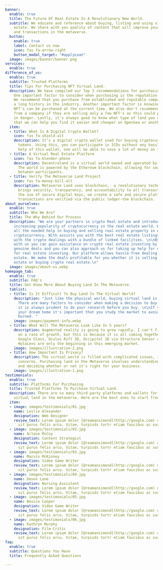 ```yaml
---
banner:
  enable: true
  title: The Future Of Real Estate In A Revolutionary New World.
  subtitle: We educate and reference about buying, listing and using virtual real
    estate. We share with you quality of content that will improve your knowledge
    and transactions in the metaverse.
  button:
    enable: true
    label: Contact us now
    icon: fas fa-arrow-right
    button_modal_target: "#applyLoan"
  image: images/banner/banner.png
services:
  enable: true
difference_of_us:
  enable: true
  subtitle: Trusted Platforms
  title: Tips For Purchasing NFT Virtual Land.
  description: We have compiled our Top 3 recommendations for purchasing NFT land.
    One important factor to consider when purchasing is the reputation of the company.
    We recommend that you purchase from established and reputable companies who have
    a long history in the industry. Another important factor is knowing how many maximum
    NFT's can be purchased at the current time. We also don't recommend that you buy
    from a company if they are selling only a few NFT's as this could put your investment
    in danger. Lastly, it's always good to know what type of land you are buying so
    that we can help you find it easier and cheaper on OpenSea or another marketplace."
  item:
  - title: What Is A Digital Crypto Wallet?
    icon: fas fa-shield-alt
    description: It’s a digital crypto wallet used for buying cryptocurrencies and
      tokens. Using this, you can participate in ICOs without any hassle. With the
      help of this wallet, one will be able to save a lot of money on fees.
  - title: A Virtual Real Estate Platform
    icon: fas fa-blender-phone
    description: Decentraland is a virtual world owned and operated by the community.
      The world is powered by the Ethereum blockchain, allowing for seamless interactions
      between participants.
  - title: Verify The Metaverse Land Project
    icon: fas fa-money-bill-alt
    description: Metaverse Land uses blockchain,  a revolutionary technology that
      brings security, transparency, and accountability to all transactions. Through
      the use of secure digital keys, we create a safe and secure platform where all
      transactions are verified via the public ledger-the blockchain.
about_ourselves:
  enable: true
  subtitle: Who We Are?
  title: The Why Behind Our Process
  description: "We are your partners in crypto Real estate and introduce you to the
    increasing popularity of cryptocurrency in the real estate world. We assist with
    all the needed help in buying and selling real estate property in exchange for
    cryptocurrency. With assists you with the best real estate listings available
    with the crypto dealings with a bundle of linked facilities. \n\nBy connecting
    with us you can gain assistance on crypto real estate investing by investing in
    genuine deals and you can also approach us for taking up help for equity loans
    for real estate investing. Our platform allows hassle-free dealing in crypto real
    estate. We make the deals profitable for you whether it is selling crypto real
    estate or buying crypto real estate.\n"
  image: images/about-us.webp
homepage_tab:
  enable: true
  subtitle: FAQ's
  title: Get Know More About Buying Land In The Metaverse.
  tablist:
  - title: Is It Difficult To Buy Land In The Virtual World?
    description: "Just like the physical world, buying virtual land is a complex process.
      There are many factors to consider when making a decision to buy, and most importantly
      it is always prudent to do your research before you buy. \n\nIf you truly want
      your dream home it's important that you study the market to avoid getting badly
      burned. "
    image: images/payment-info.webp
  - title: What Will The Metaverse Look Like In 5 years?
    description: Augmented reality is going to grow rapidly. I can't find any data
      on a rate of growth, but this is because it is all coming together this year.
      Google Glass, Oculus Rift 3D, Occipital 3D via Structure Sensor and Microsoft
      HoloLens are only the beginning in this emerging market.
    image: images/illustration-2.png
  - title: How Important Is Privacy?
    description: The virtual world is filled with complicated issues, including privacy
      concerns. Purchasing land in the Metaverse involves understanding these issues
      and deciding whether or not it's right for your business.
    image: images/illustration-1.png
testimonials:
  enable: true
  subtitle: Platforms For Purchasing
  title: Trusted Platforms To Purchase Virtual Land.
  description: There are so many third party platforms and wallets for purchasing
    virtual land in the metaverse. Here are the best ones to start from.
  item:
  - image: images/testimonials/01.jpg
    name: Leslie Alexander
    designation: Web Designer
    review_text: Lorem ipsum dolor [@reamansimond](http://google.com) demina egestas
      sit purus felis arcu. Vitae, turpisds tortr etiam faucibus ac suspendisse.
  - image: images/testimonials/02.jpg
    name: Arlene McCoy
    designation: Content Strategist
    review_text: Lorem ipsum dolor [@reamansimond](http://google.com) demina egestas
      sit purus felis arcu. Vitae, turpisds tortr etiam faucibus ac suspendisse.
  - image: images/testimonials/03.jpg
    name: Marvin McKinney
    designation: Video Game Writer
    review_text: Lorem ipsum dolor [@reamansimond](http://google.com) demina egestas
      sit purus felis arcu. Vitae, turpisds tortr etiam faucibus ac suspendisse.
  - image: images/testimonials/04.jpg
    name: Devon Lane
    designation: Nursing Assistant
    review_text: Lorem ipsum dolor [@reamansimond](http://google.com) demina egestas
      sit purus felis arcu. Vitae, turpisds tortr etiam faucibus ac suspendisse.
  - image: images/testimonials/05.jpg
    name: Bessie Cooper
    designation: Video Game Writer
    review_text: Lorem ipsum dolor [@reamansimond](http://google.com) demina egestas
      sit purus felis arcu. Vitae, turpisds tortr etiam faucibus ac suspendisse.
  - image: images/testimonials/06.jpg
    name: Kathryn Murphy
    designation: Film Critic
    review_text: Lorem ipsum dolor [@reamansimond](http://google.com) demina egestas
      sit purus felis arcu. Vitae, turpisds tortr etiam faucibus ac suspendisse.
faq:
  enable: true
  subtitle: Questions You Have
  title: Frequently Asked Questions

---
```

